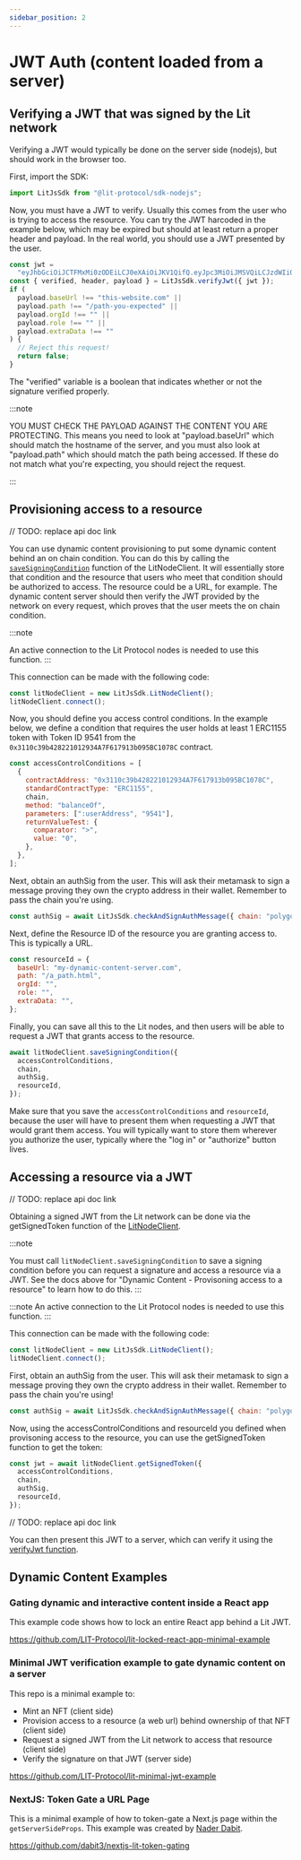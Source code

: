 ```yaml
---
sidebar_position: 2
---
```


# JWT Auth (content loaded from a server)

## Verifying a JWT that was signed by the Lit network

Verifying a JWT would typically be done on the server side (nodejs), but should work in the browser too.

First, import the SDK:

```js
import LitJsSdk from "@lit-protocol/sdk-nodejs";
```

Now, you must have a JWT to verify. Usually this comes from the user who is trying to access the resource. You can try the JWT harcoded in the example below, which may be expired but should at least return a proper header and payload. In the real world, you should use a JWT presented by the user.

```js
const jwt =
  "eyJhbGciOiJCTFMxMi0zODEiLCJ0eXAiOiJKV1QifQ.eyJpc3MiOiJMSVQiLCJzdWIiOiIweGRiZDM2MGYzMDA5N2ZiNmQ5MzhkY2M4YjdiNjI4NTRiMzYxNjBiNDUiLCJjaGFpbiI6ImZhbnRvbSIsImlhdCI6MTYyODAzMTM1OCwiZXhwIjoxNjI4MDc0NTU4LCJiYXNlVXJsIjoiaHR0cHM6Ly9teS1keW5hbWljLWNvbnRlbnQtc2VydmVyLmNvbSIsInBhdGgiOiIvYV9wYXRoLmh0bWwiLCJvcmdJZCI6IiJ9.lX_aBSgGVYWd2FL6elRHoPJ2nab0IkmmX600cwZPCyK_SazZ-pzBUGDDQ0clthPVAtoS7roHg14xpEJlcSJUZBA7VTlPiDCOrkie_Hmulj765qS44t3kxAYduLhNQ-VN";
const { verified, header, payload } = LitJsSdk.verifyJwt({ jwt });
if (
  payload.baseUrl !== "this-website.com" ||
  payload.path !== "/path-you-expected" ||
  payload.orgId !== "" ||
  payload.role !== "" ||
  payload.extraData !== ""
) {
  // Reject this request!
  return false;
}
```

The "verified" variable is a boolean that indicates whether or not the signature verified properly.

:::note

YOU MUST CHECK THE PAYLOAD AGAINST THE CONTENT YOU ARE PROTECTING. This means you need to look at "payload.baseUrl" which should match the hostname of the server, and you must also look at "payload.path" which should match the path being accessed. If these do not match what you're expecting, you should reject the request.

:::

## Provisioning access to a resource

// TODO: replace api doc link

You can use dynamic content provisioning to put some dynamic content behind an on chain condition. You can do this by calling the [`saveSigningCondition`](https://lit-protocol.github.io/lit-js-sdk/api_docs_html/index.html#litnodeclient) function of the LitNodeClient. It will essentially store that condition and the resource that users who meet that condition should be authorized to access. The resource could be a URL, for example. The dynamic content server should then verify the JWT provided by the network on every request, which proves that the user meets the on chain condition.

:::note

An active connection to the Lit Protocol nodes is needed to use this function.
:::

This connection can be made with the following code:

```js
const litNodeClient = new LitJsSdk.LitNodeClient();
litNodeClient.connect();
```

Now, you should define you access control conditions. In the example below, we define a condition that requires the user holds at least 1 ERC1155 token with Token ID 9541 from the `0x3110c39b428221012934A7F617913b095BC1078C` contract.

```js
const accessControlConditions = [
  {
    contractAddress: "0x3110c39b428221012934A7F617913b095BC1078C",
    standardContractType: "ERC1155",
    chain,
    method: "balanceOf",
    parameters: [":userAddress", "9541"],
    returnValueTest: {
      comparator: ">",
      value: "0",
    },
  },
];
```

Next, obtain an authSig from the user. This will ask their metamask to sign a message proving they own the crypto address in their wallet. Remember to pass the chain you're using.

```js
const authSig = await LitJsSdk.checkAndSignAuthMessage({ chain: "polygon" });
```

Next, define the Resource ID of the resource you are granting access to. This is typically a URL.

```js
const resourceId = {
  baseUrl: "my-dynamic-content-server.com",
  path: "/a_path.html",
  orgId: "",
  role: "",
  extraData: "",
};
```

Finally, you can save all this to the Lit nodes, and then users will be able to request a JWT that grants access to the resource.

```js
await litNodeClient.saveSigningCondition({
  accessControlConditions,
  chain,
  authSig,
  resourceId,
});
```

Make sure that you save the `accessControlConditions` and `resourceId`, because the user will have to present them when requesting a JWT that would grant them access. You will typically want to store them wherever you authorize the user, typically where the "log in" or "authorize" button lives.

## Accessing a resource via a JWT

// TODO: replace api doc link

Obtaining a signed JWT from the Lit network can be done via the getSignedToken function of the [LitNodeClient](https://lit-protocol.github.io/lit-js-sdk/api_docs_html/index.html#litnodeclient).

:::note

You must call `litNodeClient.saveSigningCondition` to save a signing condition before you can request a signature and access a resource via a JWT. See the docs above for "Dynamic Content - Provisoning access to a resource" to learn how to do this.
:::

:::note
An active connection to the Lit Protocol nodes is needed to use this function.
:::

This connection can be made with the following code:

```js
const litNodeClient = new LitJsSdk.LitNodeClient();
litNodeClient.connect();
```

First, obtain an authSig from the user. This will ask their metamask to sign a message proving they own the crypto address in their wallet. Remember to pass the chain you're using!

```js
const authSig = await LitJsSdk.checkAndSignAuthMessage({ chain: "polygon" });
```

Now, using the accessControlConditions and resourceId you defined when provisoning access to the resource, you can use the getSignedToken function to get the token:

```js
const jwt = await litNodeClient.getSignedToken({
  accessControlConditions,
  chain,
  authSig,
  resourceId,
});
```

// TODO: replace api doc link

You can then present this JWT to a server, which can verify it using the [verifyJwt function](https://lit-protocol.github.io/lit-js-sdk/api_docs_html/index.html#verifyjwt).

## Dynamic Content Examples

### Gating dynamic and interactive content inside a React app

This example code shows how to lock an entire React app behind a Lit JWT.

https://github.com/LIT-Protocol/lit-locked-react-app-minimal-example

### Minimal JWT verification example to gate dynamic content on a server

This repo is a minimal example to:

- Mint an NFT (client side)
- Provision access to a resource (a web url) behind ownership of that NFT (client side)
- Request a signed JWT from the Lit network to access that resource (client side)
- Verify the signature on that JWT (server side)

https://github.com/LIT-Protocol/lit-minimal-jwt-example

### NextJS: Token Gate a URL Page

This is a minimal example of how to token-gate a Next.js page within the `getServerSideProps`. This example was created by [Nader Dabit](https://twitter.com/dabit3).

https://github.com/dabit3/nextjs-lit-token-gating
